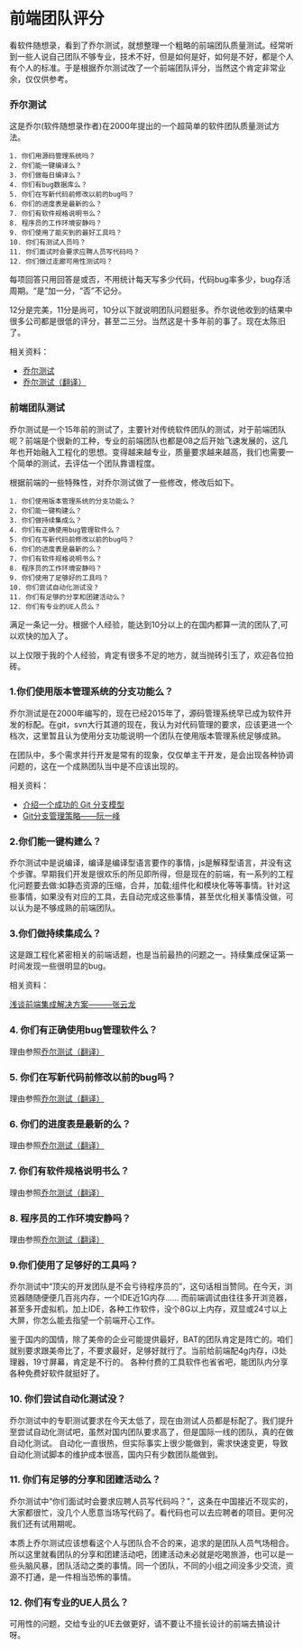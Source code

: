 # 前端团队评分
看软件随想录，看到了乔尔测试，就想整理一个粗略的前端团队质量测试。经常听到一些人说自己团队不够专业，技术不好，但是如何是好，如何是不好，都是个人有个人的标准。于是根据乔尔测试改了一个前端团队评分，当然这个肯定非常业余，仅仅供参考。

### 乔尔测试
这是乔尔(软件随想录作者)在2000年提出的一个超简单的软件团队质量测试方法。

```
1. 你们用源码管理系统吗？
2. 你们能一键编译么？
3. 你们做每日编译么？
4. 你们有bug数据库么？
5. 你们在写新代码前修改以前的bug吗？
6. 你们的进度表是最新的么？
7. 你们有软件规格说明书么？
8. 程序员的工作环境安静吗？
9. 你们使用了能买到的最好工具吗？
10. 你们有测试人员吗？
11. 你们面试时会要求应聘人员写代码吗？
12. 你们做过走廊可用性测试吗？
```

每项回答只用回答是或否，不用统计每天写多少代码，代码bug率多少，bug存活周期。“是”加一分，“否”不记分。

12分是完美，11分是尚可，10分以下就说明团队问题挺多。乔尔说他收到的结果中很多公司都是很低的评分，甚至二三分。当然这是十多年前的事了。现在太陈旧了。

相关资料：

* [乔尔测试](http://www.joelonsoftware.com/articles/fog0000000043.html)
* [乔尔测试（翻译）](http://www.oschina.net/translate/12-steps-to-better-code)

### 前端团队测试

乔尔测试是一个15年前的测试了，主要针对传统软件团队的测试，对于前端团队呢？前端是个很新的工种，专业的前端团队也都是08之后开始飞速发展的，这几年也开始融入工程化的思想。变得越来越专业，质量要求越来越高，我们也需要一个简单的测试，去评估一个团队靠谱程度。

根据前端的一些特殊性，对乔尔测试做了一些修改，修改后如下。

```
1. 你们使用版本管理系统的分支功能么？
2. 你们能一键构建么？
3. 你们做持续集成么？
4. 你们有正确使用bug管理软件么？
5. 你们在写新代码前修改以前的bug吗？
6. 你们的进度表是最新的么？
7. 你们有软件规格说明书么？
8. 程序员的工作环境安静吗？
9. 你们使用了足够好的工具吗？
10. 你们尝试自动化测试没？
11. 你们有足够的分享和团建活动么？
12. 你们有专业的UE人员么？
```

满足一条记一分。根据个人经验，能达到10分以上的在国内都算一流的团队了,可以欢快的加入了。

以上仅限于我的个人经验，肯定有很多不足的地方，就当抛砖引玉了，欢迎各位拍砖。


### 1.你们使用版本管理系统的分支功能么？

乔尔测试是在2000年编写的，现在已经2015年了，源码管理系统早已成为软件开发的标配。在git，svn大行其道的现在，我认为对代码管理的要求，应该更进一个档次，这里暂且认为使用分支功能说明一个团队在使用版本管理系统足够成熟。

在团队中，多个需求并行开发是常有的现象，仅仅单主干开发，是会出现各种协调问题的，这在一个成熟团队当中是不应该出现的。

相关资料：

* [介绍一个成功的 Git 分支模型](http://www.oschina.net/translate/a-successful-git-branching-model)
* [Git分支管理策略——阮一峰](http://www.ruanyifeng.com/blog/2012/07/git.html)


### 2.你们能一键构建么？

乔尔测试中是说编译，编译是编译型语言要作的事情，js是解释型语言，并没有这个步骤。早期我们开发是很欢乐的所见即所得，但是现在的前端，有一系列的工程化问题要去做:如静态资源的压缩，合并，加载;组件化和模块化等等事情。针对这些事情，如果没有对应的工具，去自动完成这些事情，甚至优化相关事情没做，可以认为是不够成熟的前端团队。

### 3.你们做持续集成么？

这是跟工程化紧密相关的前端话题，也是当前最热的问题之一。持续集成保证第一时间发现一些很明显的bug。

相关资料：

[浅谈前端集成解决方案———张云龙](https://github.com/fouber/blog/issues/1)

### 4. 你们有正确使用bug管理软件么？

理由参照[乔尔测试（翻译）](http://www.oschina.net/translate/12-steps-to-better-code)

### 5. 你们在写新代码前修改以前的bug吗？

理由参照[乔尔测试（翻译）](http://www.oschina.net/translate/12-steps-to-better-code)

### 6. 你们的进度表是最新的么？

理由参照[乔尔测试（翻译）](http://www.oschina.net/translate/12-steps-to-better-code)

### 7. 你们有软件规格说明书么？

理由参照[乔尔测试（翻译）](http://www.oschina.net/translate/12-steps-to-better-code)

### 8. 程序员的工作环境安静吗？

理由参照[乔尔测试（翻译）](http://www.oschina.net/translate/12-steps-to-better-code)

### 9.你们使用了足够好的工具吗？

乔尔测试中“顶尖的开发团队是不会亏待程序员的”，这句话相当赞同。在今天，浏览器随随便便几百兆内存，一个IDE近1G内存…… 而前端调试由往往多开浏览器，甚至多开虚拟机，加上IDE，各种工作软件，没个8G以上内存，双显或24寸以上大屏，你怎么能去指望一个前端开心工作。

鉴于国内的国情，除了美帝的企业可能提供最好，BAT的团队肯定是阵亡的。咱们就别要求跟美帝比了，不要求最好，足够好就行了。当前给前端配4g内存，i3处理器，19寸屏幕，肯定是不行的。
各种付费的工具软件也省省吧，能团队内分享各种免费好软件就挺好了。

### 10. 你们尝试自动化测试没？

乔尔测试中的专职测试要求在今天太低了，现在由测试人员都是标配了。我们提升至尝试自动化测试吧，虽然对国内团队要求高了，但是国际一线的团队，真的在做自动化测试。
自动化一直很热，但实际事实上很少能做到，需求快速变更，导致自动化测试脚本的维护成本很高，国内只有少数团队能做到。

### 11. 你们有足够的分享和团建活动么？

乔尔测试中“你们面试时会要求应聘人员写代码吗？”，这条在中国接近不现实的，大家都很忙，没几个人愿意当场写代码了。看代码也可以去应聘者的项目。更何况我们还有试用期呢。

本质上乔尔测试应该想看这个人与团队合不合的来，追求的是团队人员气场相合。所以这里就看团队的分享和团建活动吧，团建活动未必就是吃喝旅游，也可以是一些头脑风暴，团队活动之类的事情。同一个团队，不同的小组之间没多少交流，资源不打通，是一件相当恐怖的事情。

### 12. 你们有专业的UE人员么？

可用性的问题，交给专业的UE去做更好，请不要让不擅长设计的前端去搞设计呀。
